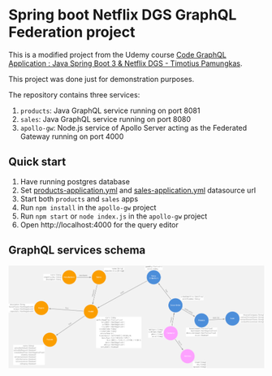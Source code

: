 # Spring boot Netflix DGS GraphQL Federation project

This is a modified project from the Udemy course [Code GraphQL Application : Java Spring Boot 3 & Netflix DGS - Timotius Pamungkas](https://www.udemy.com/course/code-graphql-application-with-java-spring-boot-netflix-dgs/).

This project was done just for demonstration purposes.



The repository contains three services:

1.  `products`: Java GraphQL service running on port 8081
2.  `sales`: Java GraphQL service running on port 8080
3.  `apollo-gw`: Node.js service of Apollo Server acting as the Federated Gateway running on port 4000

## Quick start
1.  Have running postgres database
2.  Set [products-application.yml](https://github.com/xmlynek/Spring-boot-GraphQL-DGS-App/blob/master/products/src/main/resources/application.yml) and
   [sales-application.yml](https://github.com/xmlynek/Spring-boot-GraphQL-DGS-App/blob/master/sales/src/main/resources/application.yml) datasource url
3.  Start both `products` and `sales` apps
4.  Run `npm install` in the `apollo-gw` project
5.  Run `npm start` or `node index.js` in the `apollo-gw` project
6.  Open http://localhost:4000 for the query editor


## GraphQL services schema
   ![Arrows - GraphQL services Schema](GraphQL-services-schema.png)


